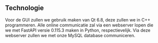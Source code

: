 ## Technologie
Voor de GUI zullen we gebruik maken van Qt 6.8, deze zullen we in C++ programmeren. Alle online communicatie zal via een webserver lopen die we met FastAPI versie 0.115.3 maken in Python, respectievelijk. Via deze webserver zullen we met onze MySQL database communiceren.